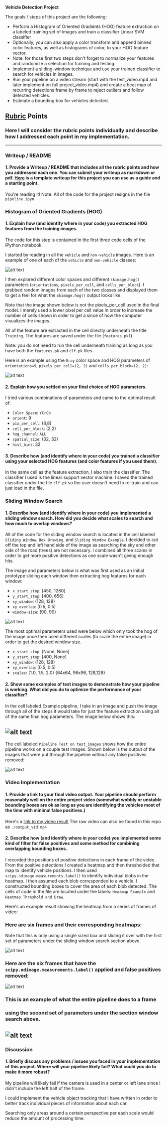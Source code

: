 **Vehicle Detection Project**

The goals / steps of this project are the following:

* Perform a Histogram of Oriented Gradients (HOG) feature extraction on a labeled training set of images and train a classifier Linear SVM classifier
* Optionally, you can also apply a color transform and append binned color features, as well as histograms of color, to your HOG feature vector.
* Note: for those first two steps don't forget to normalize your features and randomize a selection for training and testing.
* Implement a sliding-window technique and use your trained classifier to search for vehicles in images.
* Run your pipeline on a video stream (start with the test_video.mp4 and later implement on full project_video.mp4) and create a heat map of recurring detections frame by frame to reject outliers and follow detected vehicles.
* Estimate a bounding box for vehicles detected.

[//]: # (Image References)
[image1]: ./output_images/car_not_car.png
[image2]: ./output_images/HOG_example.png
[image3]: ./output_images/sliding_windows.png
[image4]: ./output_images/pipeline_output_1.png
[image5]:./output_images/pipeline_output_2.png
[image6]: ./output_images/bboxes_and_heat.png
[image7]: ./output_images/output_bboxes.png
[image8]: ./output_images/multi_scale_example.png
[video1]: ./test.mp4

## [Rubric](https://review.udacity.com/#!/rubrics/513/view) Points
### Here I will consider the rubric points individually and describe how I addressed each point in my implementation.  

---
### Writeup / README

#### 1. Provide a Writeup / README that includes all the rubric points and how you addressed each one.  You can submit your writeup as markdown or pdf.  [Here](https://github.com/udacity/CarND-Vehicle-Detection/blob/master/writeup_template.md) is a template writeup for this project you can use as a guide and a starting point.  

You're reading it!
Note: All of the code for the project resigns in the file `pipeline.ipyn`

### Histogram of Oriented Gradients (HOG)

#### 1. Explain how (and identify where in your code) you extracted HOG features from the training images.

The code for this step is contained in the first three code cells of the IPython notebook.  

I started by reading in all the `vehicle` and `non-vehicle` images.  Here is an example of one of each of the `vehicle` and `non-vehicle` classes:

![alt text][image1]

I then explored different color spaces and different `skimage.hog()` parameters (`orientations`, `pixels_per_cell`, and `cells_per_block`).  I grabbed random images from each of the two classes and displayed them to get a feel for what the `skimage.hog()` output looks like.

Note that the image shown
below is not the pixels_per_cell used in the final model. I merely used a lower pixel per cell value
in order to increase the number of cells shown in order to get a since of how the computer visualizes
the images.

All of the feature are extracted in the cell directly underneath the title `Training`.
The features are saved under the file (`features.pkl`).

Note: you do not need to run the cell underneath training as long as you have both the
`features.pk` and `clf.pk` files.

Here is an example using the `Gray` color space and HOG parameters of `orientations=9`, `pixels_per_cell=(2, 2)` and `cells_per_block=(2, 2)`:


![alt text][image2]

#### 2. Explain how you settled on your final choice of HOG parameters.

I tried various combinations of parameters and came to the optimal result of:
* `Color Space`: `YCrCb`
* `orient`: 9
* `pix_per_cell`: (8,8)
* `cell_per_block`: (2,2)
* `hog_channel`: `ALL`
* `spatial_size`: (32, 32)
* `hist_bins`: 32

#### 3. Describe how (and identify where in your code) you trained a classifier using your selected HOG features (and color features if you used them).

In the same cell as the feature extraction, I also train the classifier. The classifier
I used is the linear support vector machine. I saved the trained classifier under the
file `clf.pk` so the user doesn't need to re-train and can just load in the file.

### Sliding Window Search

#### 1. Describe how (and identify where in your code) you implemented a sliding window search.  How did you decide what scales to search and how much to overlap windows?
All of the code for the sliding window search is located in the cell labeled `Sliding Window`,
`Box Drawing`, and `Sliding Window Example`. I decided to cut off the top and left hand side
of the image as searching the sky and other side of the road (trees) are not necessary.
I combined all three scales in order to get more positive detections as one scale wasn't
giving enough hits.

The image and parameters below is what was first used as an initial prototype sliding
each window then extracting hog features for each window:

* `x_start_stop`: [450, 1280]
* `y_start_stop`: [400, 656]
* `xy_window`: (128, 128)
* `xy_overlap`: (0.5, 0.5)
* `window-size`: (90, 90)

![alt text][image3]

The most optimal parameters used were below which only took the hog of the image
once then used different scales (to scale the entire image) in order to get the desired window size.


* `x_start_stop`: [None, None]
* `y_start_stop`: [400, None]
* `xy_window`: (128, 128)
* `xy_overlap`: (0.5, 0.5)
* `scales`: (1.0, 1.5, 2.0) {64x64, 96x96, 128,128}



#### 2. Show some examples of test images to demonstrate how your pipeline is working.  What did you do to optimize the performance of your classifier?

In the cell labeled Example pipeline, I take in an image and push the image through all of the steps
it would take for just the feature extraction using all of the same final hog parameters. The image
below shows this:

![alt text][image4]
---

The cell labeled `Pipeline Test on test_images` shows how the entire pipeline works on a couple
test images. Shown below is the output of the images that were put through the pipeline without
any false positives removed:

![alt text][image5]


### Video Implementation

#### 1. Provide a link to your final video output.  Your pipeline should perform reasonably well on the entire project video (somewhat wobbly or unstable bounding boxes are ok as long as you are identifying the vehicles most of the time with minimal false positives.)
Here's a [link to my video result](https://youtu.be/EpgqjJfR1ms)
The raw video can also be found in this repo as `./output_vid.mp4`

#### 2. Describe how (and identify where in your code) you implemented some kind of filter for false positives and some method for combining overlapping bounding boxes.

I recorded the positions of positive detections in  each frame of the video.  From the positive detections I created a heatmap and then thresholded that map to identify vehicle positions.  I then used `scipy.ndimage.measurements.label()` to identify individual blobs in the heatmap.  I then assumed each blob corresponded to a vehicle.  I constructed bounding boxes to cover the area of each blob detected. The cells of code in the file are located under the labels: `Heatmap Example` and `Heatmap Threshold and Draw`.   

Here's an example result showing the heatmap from a series of frames of video:

### Here are six frames and their corresponding heatmaps:
Note that this is only using a single sized box and sliding it over with the
first set of parameters under the sliding window search section above.

![alt text][image6]


### Here are the six frames that have the `scipy.ndimage.measurements.label()` applied and false positives removed:
![alt text][image7]

### This is an example of what the entire pipeline does to a frame
### using the second set of parameters under the section window search above.
![alt text][image8]
---

### Discussion

#### 1. Briefly discuss any problems / issues you faced in your implementation of this project.  Where will your pipeline likely fail?  What could you do to make it more robust?

My pipeline will likely fail if the camera is used in a center or left lane since I didn't include the left half of the frame.

I could implement the vehicle object tracking that I have written in order to better track individual pieces of information about each car.

Searching only areas around a certain perspective per each scale would reduce the amount of processing time.
